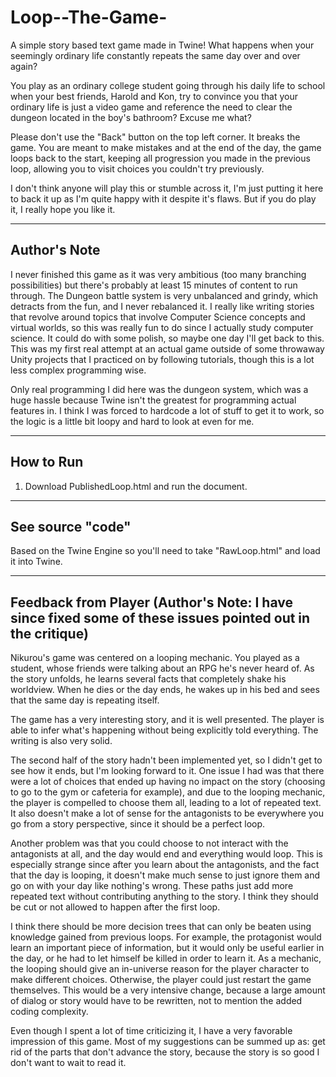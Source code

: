 # Loop--The-Game-
A simple story based text game made in Twine! What happens when your seemingly ordinary life constantly repeats the same day over and over again? 

You play as an ordinary college student going through his daily life to school when your best friends, Harold and Kon, try to convince you that your ordinary life is just a video game and reference the need to clear the dungeon located in the boy's bathroom? Excuse me what? 

Please don't use the "Back" button on the top left corner. It breaks the game. You are meant to make mistakes and at the end of the day, the game loops back to the start, keeping all progression you made in the previous loop, allowing you to visit choices you couldn't try previously.

I don't think anyone will play this or stumble across it, I'm just putting it here to back it up as I'm quite happy with it despite it's flaws. But if you do play it, I really hope you like it.

---------------------
Author's Note
---------------------
I never finished this game as it was very ambitious (too many branching possibilities) but there's probably at least 15 minutes of content to run through. The Dungeon battle system is very unbalanced and grindy, which detracts from the fun, and I never rebalanced it. I really like writing stories that revolve around topics that involve Computer Science concepts and virtual worlds, so this was really fun to do since I actually study computer science. It could do with some polish, so maybe one day I'll get back to this. This was my first real attempt at an actual game outside of some throwaway Unity projects that I practiced on by following tutorials, though this is a lot less complex programming wise. 

Only real programming I did here was the dungeon system, which was a huge hassle because Twine isn't the greatest for programming actual features in. I think I was forced to hardcode a lot of stuff to get it to work, so the logic is a little bit loopy and hard to look at even for me. 

----------------------
How to Run
----------------------
1) Download PublishedLoop.html and run the document.

---------------------
See source "code"
---------------------
Based on the Twine Engine so you'll need to take "RawLoop.html" and load it into Twine.

-----------------------
Feedback from Player (Author's Note: I have since fixed some of these issues pointed out in the critique)
-----------------------
Nikurou's game was centered on a looping mechanic.  You played as a student, whose friends were talking about an RPG he's never heard of.  As the story unfolds, he learns several facts that completely shake his worldview.  When he dies or the day ends, he wakes up in his bed and sees that the same day is repeating itself.

The game has a very interesting story, and it is well presented.  The player is able to infer what's happening without being explicitly told everything.  The writing is also very solid.

The second half of the story hadn't been implemented yet, so I didn't get to see how it ends, but I'm looking forward to it.
One issue I had was that there were a lot of choices that ended up having no impact on the story (choosing to go to the gym or cafeteria for example), and due to the looping mechanic, the player is compelled to choose them all, leading to a lot of repeated text.  It also doesn't make a lot of sense for the antagonists to be everywhere you go from a story perspective, since it should be a perfect loop.

Another problem was that you could choose to not interact with the antagonists at all, and the day would end and everything would loop.  This is especially strange since after you learn about the antagonists, and the fact that the day is looping, it doesn't make much sense to just ignore them and go on with your day like nothing's wrong.  These paths just add more repeated text without contributing anything to the story.  I think they should be cut or not allowed to happen after the first loop.

I think there should be more decision trees that can only be beaten using knowledge gained from previous loops.  For example, the protagonist would learn an important piece of information, but it would only be useful earlier in the day, or he had to let himself be killed in order to learn it.  As a mechanic, the looping should give an in-universe reason for the player character to make different choices.  Otherwise, the player could just restart the game themselves.  This would be a very intensive change, because a large amount of dialog or story would have to be rewritten, not to mention the added coding complexity.

Even though I spent a lot of time criticizing it, I have a very favorable impression of this game.  Most of my suggestions can be summed up as: get rid of the parts that don't advance the story, because the story is so good I don't want to wait to read it.

